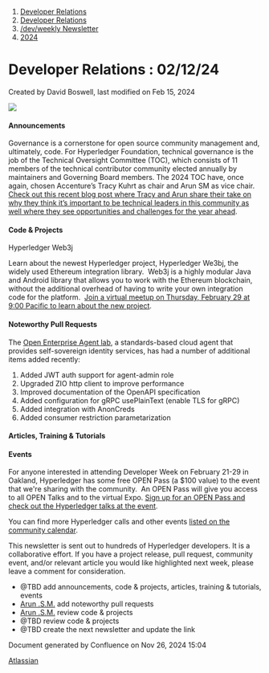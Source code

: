 1. [Developer Relations](index.html)
2. [Developer Relations](Developer-Relations_17170434.html)
3. [/dev/weekly Newsletter](17170445.html)
4. [2024](2024_17172152.html)

# Developer Relations : 02/12/24

Created by David Boswell, last modified on Feb 15, 2024

![](attachments/17170434/17171308.png?height=169)

#### Announcements

Governance is a cornerstone for open source community management and, ultimately, code. For Hyperledger Foundation, technical governance is the job of the Technical Oversight Committee (TOC), which consists of 11 members of the technical contributor community elected annually by maintainers and Governing Board members. The 2024 TOC have, once again, chosen Accenture’s Tracy Kuhrt as chair and Arun SM as vice chair. [Check out this recent blog post where Tracy and Arun share their take on why they think it’s important to be technical leaders in this community as well where they see opportunities and challenges for the year ahead](https://www.hyperledger.org/blog/governance-update-a-qa-with-the-leaders-of-the-2024-hyperledger-foundation-technical-oversight-committee).

#### Code &amp; Projects

Hyperledger Web3j

Learn about the newest Hyperledger project, Hyperledger We3bj, the widely used Ethereum integration library.  Web3j is a highly modular Java and Android library that allows you to work with the Ethereum blockchain, without the additional overhead of having to write your own integration code for the platform.  [Join a virtual meetup on Thursday, February 29 at 9:00 Pacific to learn about the new project](https://www.meetup.com/hyperledger-sf/events/299083105/). 

#### Noteworthy Pull Requests

The [Open Enterprise Agent lab](https://github.com/hyperledger-labs/open-enterprise-agent), a standards-based cloud agent that provides self-sovereign identity services, has had a number of additional items added recently:

1. Added JWT auth support for agent-admin role
2. Upgraded ZIO http client to improve performance
3. Improved documentation of the OpenAPI specification
4. Added configuration for gRPC usePlainText (enable TLS for gRPC)
5. Added integration with AnonCreds
6. Added consumer restriction parametarization

#### Articles, Training &amp; Tutorials

#### Events

For anyone interested in attending Developer Week on February 21-29 in Oakland, Hyperledger has some free OPEN Pass (a $100 value) to the event that we're sharing with the community.  An OPEN Pass will give you access to all OPEN Talks and to the virtual Expo. [Sign up for an OPEN Pass and check out the Hyperledger talks at the event](https://link.devnetwork.com/eGJwL102).

You can find more Hyperledger calls and other events [listed on the community calendar](https://lf-hyperledger.atlassian.net/wiki/display/HYP/Calendar+of+Public+Meetings).

This newsletter is sent out to hundreds of Hyperledger developers. It is a collaborative effort. If you have a project release, pull request, community event, and/or relevant article you would like highlighted next week, please leave a comment for consideration.

- @TBD add announcements, code &amp; projects, articles, training &amp; tutorials, events
- [Arun .S.M.](https://lf-hyperledger.atlassian.net/wiki/people/621a0e5097d313006ba7386a?ref=confluence) add noteworthy pull requests
- [Arun .S.M.](https://lf-hyperledger.atlassian.net/wiki/people/621a0e5097d313006ba7386a?ref=confluence) review code &amp; projects
- @TBD review code &amp; projects
- @TBD create the next newsletter and update the link

Document generated by Confluence on Nov 26, 2024 15:04

[Atlassian](http://www.atlassian.com/)
